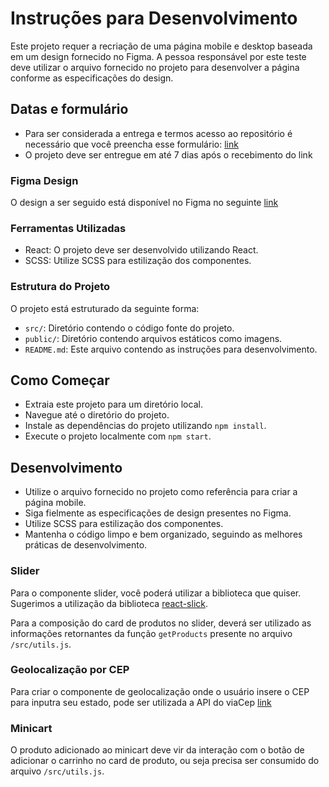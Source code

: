 # Instruções para Desenvolvimento

Este projeto requer a recriação de uma página mobile e desktop baseada em um design fornecido no Figma. A pessoa responsável por este teste deve utilizar o arquivo fornecido no projeto para desenvolver a página conforme as especificações do design.

## Datas e formulário

* Para ser considerada a entrega e termos acesso ao repositório é necessário que você preencha esse formulário: [link](https://forms.gle/bDBTrdyH2ahyn2DN9)
* O projeto deve ser entregue em até 7 dias após o recebimento do link 

### Figma Design
O design a ser seguido está disponível no Figma no seguinte [link](https://www.figma.com/design/EjPsqBt4o5yktKvks0f072/[Wecode]-Vaga-Desenvolvedor-J%C3%BAnior?node-id=3006-1347&t=0G4hjFDhmnEiECiD-0)


### Ferramentas Utilizadas

* React: O projeto deve ser desenvolvido utilizando React.
* SCSS: Utilize SCSS para estilização dos componentes.

### Estrutura do Projeto

O projeto está estruturado da seguinte forma:

* `src/`: Diretório contendo o código fonte do projeto.
* `public/`: Diretório contendo arquivos estáticos como imagens. 
* `README.md`: Este arquivo contendo as instruções para desenvolvimento.

## Como Começar

* Extraia este projeto para um diretório local.
* Navegue até o diretório do projeto.
* Instale as dependências do projeto utilizando `npm install`.
* Execute o projeto localmente com `npm start`.

## Desenvolvimento
* Utilize o arquivo fornecido no projeto como referência para criar a página mobile.
* Siga fielmente as especificações de design presentes no Figma.
* Utilize SCSS para estilização dos componentes.
* Mantenha o código limpo e bem organizado, seguindo as melhores práticas de desenvolvimento.

### Slider

Para o componente slider, você poderá utilizar a biblioteca que quiser. Sugerimos a utilização da biblioteca [react-slick](https://react-slick.neostack.com/).

Para a composição do card de produtos no slider, deverá ser utilizado as informações retornantes da função `getProducts` presente no arquivo `/src/utils.js`.

### Geolocalização por CEP

Para criar o componente de geolocalização onde o usuário insere o CEP para inputra seu estado, pode ser utilizada a API do viaCep [link](https://documenter.getpostman.com/view/8961871/SVn3svAh)

### Minicart

O produto adicionado ao minicart deve vir da interação com o botão de adicionar o carrinho no card de produto, ou seja precisa ser consumido do arquivo `/src/utils.js`.

